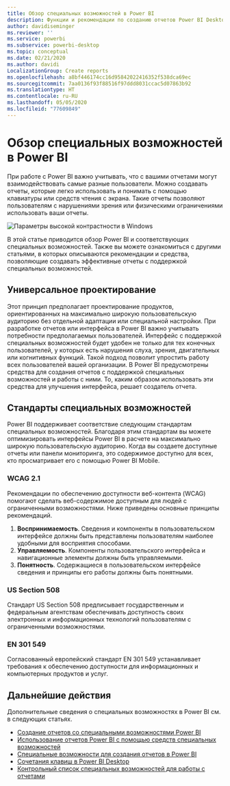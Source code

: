 ```yaml
---
title: Обзор специальных возможностей в Power BI
description: Функции и рекомендации по созданию отчетов Power BI Desktop со специальными возможностями, включая рекомендации по обеспечению доступности веб-контента (WCAG)
author: davidiseminger
ms.reviewer: ''
ms.service: powerbi
ms.subservice: powerbi-desktop
ms.topic: conceptual
ms.date: 02/21/2020
ms.author: davidi
LocalizationGroup: Create reports
ms.openlocfilehash: a8bf446174cc16d95842022416352f538dca69ec
ms.sourcegitcommit: 7aa0136f93f88516f97ddd8031ccac5d07863b92
ms.translationtype: HT
ms.contentlocale: ru-RU
ms.lasthandoff: 05/05/2020
ms.locfileid: "77609849"
---
```

# <a name="overview-of-accessibility-in-power-bi"></a>Обзор специальных возможностей в Power BI

При работе с Power BI важно учитывать, что с вашими отчетами могут взаимодействовать самые разные пользователи. Можно создавать отчеты, которые легко использовать и понимать с помощью клавиатуры или средств чтения с экрана. Такие отчеты позволяют пользователям с нарушениями зрения или физическими ограничениями использовать ваши отчеты.

![Параметры высокой контрастности в Windows](media/desktop-accessibility/accessibility-05b.png)

В этой статье приводится обзор Power BI и соответствующих специальных возможностей. Также вы можете ознакомиться с другими статьями, в которых описываются рекомендации и средства, позволяющие создавать эффективные отчеты с поддержкой специальных возможностей.

## <a name="universal-design"></a>Универсальное проектирование

Этот принцип предполагает проектирование продуктов, ориентированных на максимально широкую пользовательскую аудиторию без отдельной адаптации или специальной настройки. При разработке отчетов или интерфейса в Power BI важно учитывать потребности предполагаемых пользователей. Интерфейс с поддержкой специальных возможностей будет удобен не только для тех конечных пользователей, у которых есть нарушения слуха, зрения, двигательных или когнитивных функций. Такой подход позволит упростить работу всех пользователей вашей организации. В Power BI предусмотрены средства для создания отчетов с поддержкой специальных возможностей и работы с ними. То, каким образом использовать эти средства для улучшения интерфейса, решает создатель отчета.

## <a name="accessibility-standards"></a>Стандарты специальных возможностей

Power BI поддерживает соответствие следующим стандартам специальных возможностей. Благодаря этим стандартам вы можете оптимизировать интерфейсы Power BI в расчете на максимально широкую пользовательскую аудиторию. Когда вы создаете доступные отчеты или панели мониторинга, это содержимое доступно для всех, кто просматривает его с помощью Power BI Mobile.

### <a name="wcag-21"></a>WCAG 2.1

Рекомендации по обеспечению доступности веб-контента (WCAG) помогают сделать веб-содержимое доступным для людей с ограниченными возможностями. Ниже приведены основные принципы рекомендаций.

1. **Воспринимаемость**. Сведения и компоненты в пользовательском интерфейсе должны быть представлены пользователям наиболее удобными для восприятия способами.
2. **Управляемость**. Компоненты пользовательского интерфейса и навигационные элементы должны быть управляемыми.
3. **Понятность**. Содержащиеся в пользовательском интерфейсе сведения и принципы его работы должны быть понятными.

### <a name="us-section-508"></a>US Section 508

Стандарт US Section 508 предписывает государственным и федеральным агентствам обеспечивать доступность своих электронных и информационных технологий пользователям с ограниченными возможностями.

### <a name="en-301-549"></a>EN 301 549

Согласованный европейский стандарт EN 301 549 устанавливает требования к обеспечению доступности для информационных и компьютерных продуктов и услуг.  

## <a name="next-steps"></a>Дальнейшие действия

Дополнительные сведения о специальных возможностях в Power BI см. в следующих статьях.

* [Создание отчетов со специальными возможностями Power BI](desktop-accessibility-creating-reports.md)
* [Использование отчетов Power BI с помощью средств специальных возможностей](desktop-accessibility-consuming-tools.md)
* [Специальные возможности для создания отчетов в Power BI](desktop-accessibility-creating-tools.md)
* [Сочетания клавиш в Power BI Desktop](desktop-accessibility-keyboard-shortcuts.md)
* [Контрольный список специальных возможностей для работы с отчетами](desktop-accessibility-creating-reports.md#report-accessibility-checklist)


